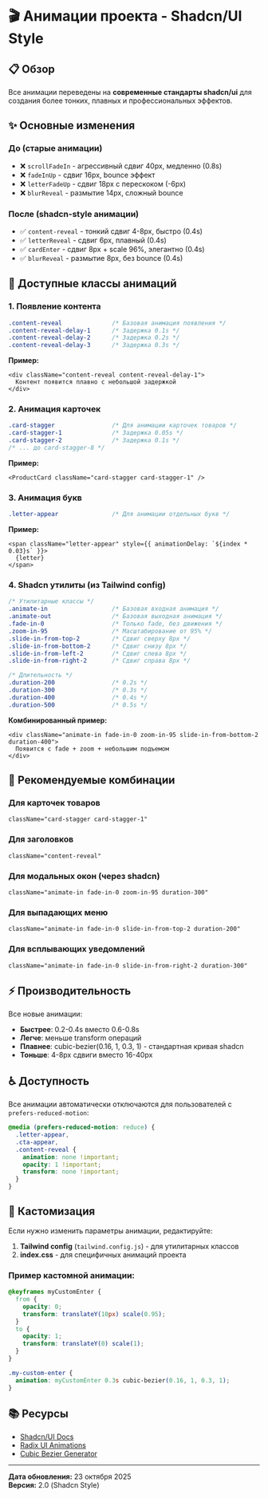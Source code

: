# 🎬 Анимации проекта - Shadcn/UI Style

## 📋 Обзор

Все анимации переведены на **современные стандарты shadcn/ui** для создания более тонких, плавных и профессиональных эффектов.

## ✨ Основные изменения

### До (старые анимации)
- ❌ `scrollFadeIn` - агрессивный сдвиг 40px, медленно (0.8s)
- ❌ `fadeInUp` - сдвиг 16px, bounce эффект
- ❌ `letterFadeUp` - сдвиг 18px с перескоком (-6px)
- ❌ `blurReveal` - размытие 14px, сложный bounce

### После (shadcn-style анимации)
- ✅ `content-reveal` - тонкий сдвиг 4-8px, быстро (0.4s)
- ✅ `letterReveal` - сдвиг 6px, плавный (0.4s)
- ✅ `cardEnter` - сдвиг 8px + scale 96%, элегантно (0.4s)
- ✅ `blurReveal` - размытие 8px, без bounce (0.4s)

## 🎨 Доступные классы анимаций

### 1. Появление контента
```css
.content-reveal              /* Базовая анимация появления */
.content-reveal-delay-1      /* Задержка 0.1s */
.content-reveal-delay-2      /* Задержка 0.2s */
.content-reveal-delay-3      /* Задержка 0.3s */
```

**Пример:**
```tsx
<div className="content-reveal content-reveal-delay-1">
  Контент появится плавно с небольшой задержкой
</div>
```

### 2. Анимация карточек
```css
.card-stagger                /* Для анимации карточек товаров */
.card-stagger-1              /* Задержка 0.05s */
.card-stagger-2              /* Задержка 0.1s */
/* ... до card-stagger-8 */
```

**Пример:**
```tsx
<ProductCard className="card-stagger card-stagger-1" />
```

### 3. Анимация букв
```css
.letter-appear               /* Для анимации отдельных букв */
```

**Пример:**
```tsx
<span className="letter-appear" style={{ animationDelay: `${index * 0.03}s` }}>
  {letter}
</span>
```

### 4. Shadcn утилиты (из Tailwind config)
```css
/* Утилитарные классы */
.animate-in                  /* Базовая входная анимация */
.animate-out                 /* Базовая выходная анимация */
.fade-in-0                   /* Только fade, без движения */
.zoom-in-95                  /* Масштабирование от 95% */
.slide-in-from-top-2         /* Сдвиг сверху 8px */
.slide-in-from-bottom-2      /* Сдвиг снизу 8px */
.slide-in-from-left-2        /* Сдвиг слева 8px */
.slide-in-from-right-2       /* Сдвиг справа 8px */

/* Длительность */
.duration-200                /* 0.2s */
.duration-300                /* 0.3s */
.duration-400                /* 0.4s */
.duration-500                /* 0.5s */
```

**Комбинированный пример:**
```tsx
<div className="animate-in fade-in-0 zoom-in-95 slide-in-from-bottom-2 duration-400">
  Появится с fade + zoom + небольшим подъемом
</div>
```

## 🎯 Рекомендуемые комбинации

### Для карточек товаров
```tsx
className="card-stagger card-stagger-1"
```

### Для заголовков
```tsx
className="content-reveal"
```

### Для модальных окон (через shadcn)
```tsx
className="animate-in fade-in-0 zoom-in-95 duration-300"
```

### Для выпадающих меню
```tsx
className="animate-in fade-in-0 slide-in-from-top-2 duration-200"
```

### Для всплывающих уведомлений
```tsx
className="animate-in fade-in-0 slide-in-from-right-2 duration-300"
```

## ⚡ Производительность

Все новые анимации:
- **Быстрее**: 0.2-0.4s вместо 0.6-0.8s
- **Легче**: меньше transform операций
- **Плавнее**: cubic-bezier(0.16, 1, 0.3, 1) - стандартная кривая shadcn
- **Тоньше**: 4-8px сдвиги вместо 16-40px

## ♿ Доступность

Все анимации автоматически отключаются для пользователей с `prefers-reduced-motion`:

```css
@media (prefers-reduced-motion: reduce) {
  .letter-appear, 
  .cta-appear, 
  .content-reveal {
    animation: none !important;
    opacity: 1 !important;
    transform: none !important;
  }
}
```

## 🔧 Кастомизация

Если нужно изменить параметры анимации, редактируйте:

1. **Tailwind config** (`tailwind.config.js`) - для утилитарных классов
2. **index.css** - для специфичных анимаций проекта

### Пример кастомной анимации:
```css
@keyframes myCustomEnter {
  from {
    opacity: 0;
    transform: translateY(10px) scale(0.95);
  }
  to {
    opacity: 1;
    transform: translateY(0) scale(1);
  }
}

.my-custom-enter {
  animation: myCustomEnter 0.3s cubic-bezier(0.16, 1, 0.3, 1);
}
```

## 📚 Ресурсы

- [Shadcn/UI Docs](https://ui.shadcn.com/)
- [Radix UI Animations](https://www.radix-ui.com/docs/primitives/overview/animation)
- [Cubic Bezier Generator](https://cubic-bezier.com/)

---

**Дата обновления:** 23 октября 2025  
**Версия:** 2.0 (Shadcn Style)
